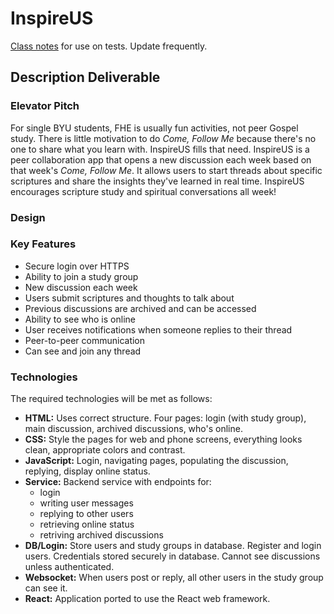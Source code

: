 # InspireUS

[Class notes](/notes.md) for use on tests. Update frequently.

## Description Deliverable

### Elevator Pitch

For single BYU students, FHE is usually fun activities, not peer Gospel study. There is little motivation to do _Come, Follow Me_ because there's no one to share what you learn with. InspireUS fills that need. InspireUS is a peer collaboration app that opens a new discussion each week based on that week's _Come, Follow Me_. It allows users to start threads about specific scriptures and share the insights they've learned in real time. InspireUS encourages scripture study and spiritual conversations all week!

### Design

### Key Features
- Secure login over HTTPS
- Ability to join a study group
- New discussion each week
- Users submit scriptures and thoughts to talk about
- Previous discussions are archived and can be accessed
- Ability to see who is online
- User receives notifications when someone replies to their thread
- Peer-to-peer communication
- Can see and join any thread

### Technologies

The required technologies will be met as follows:

- **HTML:** Uses correct structure. Four pages: login (with study group), main discussion, archived discussions, who's online.
- **CSS:** Style the pages for web and phone screens, everything looks clean, appropriate colors and contrast.
- **JavaScript:** Login, navigating pages, populating the discussion, replying, display online status.
- **Service:** Backend service with endpoints for:
  - login
  - writing user messages
  - replying to other users
  - retrieving online status
  - retriving archived discussions
- **DB/Login:** Store users and study groups in database. Register and login users. Credentials stored securely in database. Cannot see discussions unless authenticated.
- **Websocket:** When users post or reply, all other users in the study group can see it.
- **React:** Application ported to use the React web framework.
